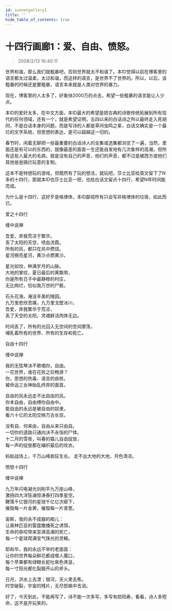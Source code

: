 ```yaml
---
id: sonnetgallery1
title: ''
hide_table_of_contents: true
---
```


# 十四行画廊1：爱、自由、愤怒。

> 2008/2/13 16:40:11

<div style={{fontSize: '18px', fontWeight: 'normal', textAlign: 'left', lineHeight: '180%'}}>

世界和谐，那么我们就粗暴吧，否则世界就太不和谐了。本ID觉得以前在博客里的语言都太过温柔，太过和谐，而这样的语言，是世界不了世界的。所以，以后，该粗暴的时候还是要粗暴，语言本来就是人类对世界的暴力。
 
现在，博客里的人太多了，好象快2000万的点击，希望一些粗暴的语言能让人少点。
 
本ID的爱好太多，在中文方面，本ID最大的希望是把古典的诗歌传统拓展到所有现代的任何领域，还有一个，就是希望证明，五四以来的白话诗之所以最终走入死胡同，不是白话本身的问题，而是写诗的人都是草间虫鸣之辈，白话文确实是一个最烂的文字系统，但思想的表达，是可以超越这一切的。
 
春节时，闲着无聊把一些最重要的白话诗人的全集或选集都浏览了一遍，当然，里面还是有可以的东西的，就像最差的面首一生还能自发地有几次象样的高潮，但所有这些人最大的毛病，就是没有自己的声音，他们的声音，都不过是被西方或他们其他爸爸搞烂玩意的复制。
 
这本不是特想玩的游戏，但既然有了玩的想法，就玩吧，莎士比亚给英文留下了N多的十四行，那就本ID也莎士比亚一把，也给白话文留点十四行，希望N年时间能完成。
 
为什么是十四行，这好歹是格律体，本ID鄙视所有只会写非格律体的垃圾，如此而已。
</div>

<div style={{color:'#FF0000', fontSize: '56px', fontWeight: '500', textAlign: 'center', lineHeight: '150%'}}>

爱之十四行
</div>

<div style={{color:'#FF0000', fontSize: '32px', fontWeight: '500', textAlign: 'center', lineHeight: '150%'}}>

缠中说禅
</div>

<div style={{color:'#FF0000', fontSize: '24px', fontWeight: '500', textAlign: 'center', lineHeight: '150%'}}>

吾爱，弃我荒凉于繁华。<br/>
丢了太阳的天空，喷血流霞。<br/>
所有的风，都只在风中燃烧。<br/>
星河擦亮星河，黄沙点燃黄沙。
 
星光如坟，种满岁月的山脉。<br/>
大地的掌纹，夏日最后的黄飘带，<br/>
你是所有日子中最静穆的村庄，<br/>
无比绚烂，恰似我万世的尸骸。
 
石头花海，淹没丰美的陵园。<br/>
九万里悲欣苦痛，九万里戈壁冰川，<br/>
吾爱，弃我繁华于荒凉，<br/>
丢了天空的太阳，灵魂鲜活肉体无边。
 
时间丢了，所有的光囚入无空间的空间摩荡，<br/>
哺乳着所有的世界、所有的生存和死亡。
</div>
 
<div style={{color:'#FF0000', fontSize: '56px', fontWeight: '500', textAlign: 'center', lineHeight: '150%', marginTop: '50px'}}>

自由十四行
</div>

<div style={{color:'#FF0000', fontSize: '32px', fontWeight: '500', textAlign: 'center', lineHeight: '150%'}}>

缠中说禅
</div>

<div style={{color:'#FF0000', fontSize: '24px', fontWeight: '500', textAlign: 'center', lineHeight: '150%'}}>

我的无弦琴决不歌唱你，自由。<br/>
一花世界，谁在花败之后畅游？<br/>
你，思想的热毒、语言的痰核，<br/>
被命运三女神始乱终弃的面首。
 
自由的风永远走不出自由的风。<br/>
你本自由，自由缚你自由中。<br/>
能自由的永远是被自由的奴隶，<br/>
看六十亿的太阳交映万古长空。
 
没有自、何来由，自由从来只由自。<br/>
一切你的道路只通向决不永恒的尸体。<br/>
十二月的雪夜，叫春的猫儿自由绽放，<br/>
每一声的绽放都在编织最后的坟衣。
 
蚂蚁战场上，千万山峰疯狂生长。
走不出大地的大地，月色清凉。
</div>

<div style={{color:'#FF0000', fontSize: '56px', fontWeight: '500', textAlign: 'center', lineHeight: '150%', marginTop: '50px'}}>

愤怒十四行
</div>

<div style={{color:'#FF0000', fontSize: '32px', fontWeight: '500', textAlign: 'center', lineHeight: '150%'}}>

缠中说禅
</div>

<div style={{color:'#FF0000', fontSize: '24px', fontWeight: '500', textAlign: 'center', lineHeight: '150%'}}>

九万年闪电凝光剑削平九万座山峰，<br/>
激扬四大洋狂澜惊涛舂打四季星空。<br/>
鞭落千亿银河的星球千亿亿次砸下，<br/>
摧毁每一片金黄，摧毁每一片青葱。
 
宙斯，我的永不成器的痴儿：<br/>
让奥林匹亚的雷霆撒播死之诱饵，<br/>
生命的吞咬带来澎湃高潮的死亡，<br/>
每一个星球爬满宝气珠光的灵輀。
 
耶和华，我的永远不举的老面首：<br/>
让你的世界每朵鲜花都成噬人魔口，<br/>
每个苹果都有绿眼长蛇吐紫色谗涎，<br/>
每一寸阳光都化裂脑开山的斧头。
 
日月，洪水上去漂；银河，天火里去焦。<br/>
时空破裂，宇宙的残片，无尽怒飙中去消。
</div>
 
 
<div style={{fontSize: '18px', fontWeight: '500', textAlign: 'left', lineHeight: '180%', marginTop: '50px'}}>

好了，今天到此，不能再写了，诗不能一次多写，多写有损阳寿，看看，诗人多短命，这不是开玩笑的。
</div>